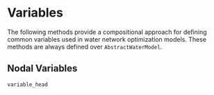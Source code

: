 # Variables
The following methods provide a compositional approach for defining common variables used in water network optimization models.
These methods are always defined over `AbstractWaterModel`.

## Nodal Variables
```@docs
variable_head
```